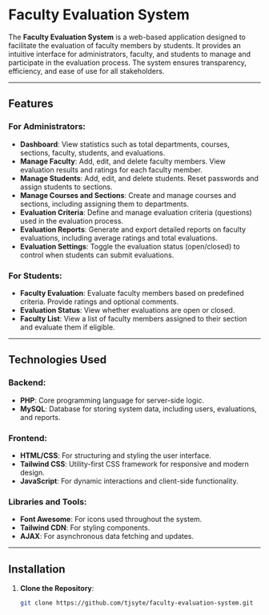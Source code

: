 # Faculty Evaluation System

The **Faculty Evaluation System** is a web-based application designed to facilitate the evaluation of faculty members by students. It provides an intuitive interface for administrators, faculty, and students to manage and participate in the evaluation process. The system ensures transparency, efficiency, and ease of use for all stakeholders.

---

## Features

### For Administrators:
- **Dashboard**: View statistics such as total departments, courses, sections, faculty, students, and evaluations.
- **Manage Faculty**: Add, edit, and delete faculty members. View evaluation results and ratings for each faculty member.
- **Manage Students**: Add, edit, and delete students. Reset passwords and assign students to sections.
- **Manage Courses and Sections**: Create and manage courses and sections, including assigning them to departments.
- **Evaluation Criteria**: Define and manage evaluation criteria (questions) used in the evaluation process.
- **Evaluation Reports**: Generate and export detailed reports on faculty evaluations, including average ratings and total evaluations.
- **Evaluation Settings**: Toggle the evaluation status (open/closed) to control when students can submit evaluations.

### For Students:
- **Faculty Evaluation**: Evaluate faculty members based on predefined criteria. Provide ratings and optional comments.
- **Evaluation Status**: View whether evaluations are open or closed.
- **Faculty List**: View a list of faculty members assigned to their section and evaluate them if eligible.

---

## Technologies Used

### Backend:
- **PHP**: Core programming language for server-side logic.
- **MySQL**: Database for storing system data, including users, evaluations, and reports.

### Frontend:
- **HTML/CSS**: For structuring and styling the user interface.
- **Tailwind CSS**: Utility-first CSS framework for responsive and modern design.
- **JavaScript**: For dynamic interactions and client-side functionality.

### Libraries and Tools:
- **Font Awesome**: For icons used throughout the system.
- **Tailwind CDN**: For styling components.
- **AJAX**: For asynchronous data fetching and updates.

---

## Installation

1. **Clone the Repository**:
   ```bash
   git clone https://github.com/tjsyte/faculty-evaluation-system.git
